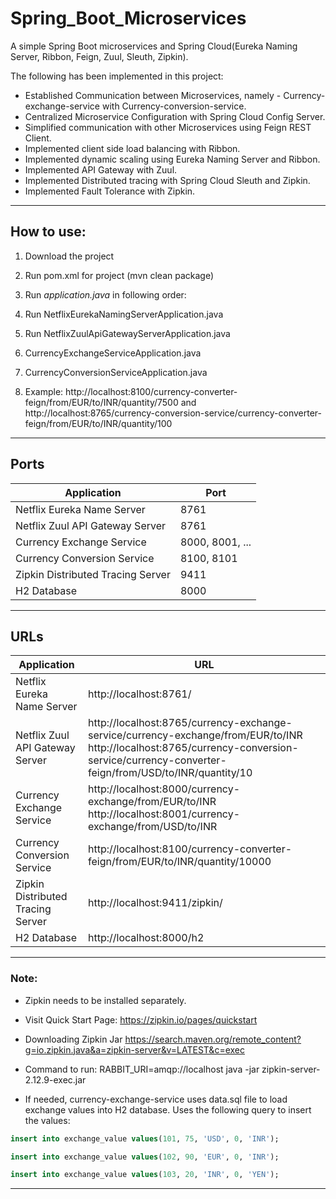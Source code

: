 # Spring_Boot_Microservices
A simple Spring Boot microservices and Spring Cloud(Eureka Naming Server, Ribbon, Feign, Zuul, Sleuth, Zipkin).

The following has been implemented in this project:

* Established Communication between Microservices, namely - Currency-exchange-service with Currency-conversion-service.
* Centralized Microservice Configuration with Spring Cloud Config Server.
* Simplified communication with other Microservices using Feign REST Client.
* Implemented client side load balancing with Ribbon.
* Implemented dynamic scaling using Eureka Naming Server and Ribbon.
* Implemented API Gateway with Zuul.
* Implemented Distributed tracing with Spring Cloud Sleuth and Zipkin.
* Implemented Fault Tolerance with Zipkin.

***

## How to use:
1. Download the project

2. Run pom.xml for project (mvn clean package)

3. Run *application.java* in following order:
  1. Run NetflixEurekaNamingServerApplication.java
  2. Run NetflixZuulApiGatewayServerApplication.java
  3. CurrencyExchangeServiceApplication.java
  4. CurrencyConversionServiceApplication.java
  
4. Example:
  http://localhost:8100/currency-converter-feign/from/EUR/to/INR/quantity/7500 and
  http://localhost:8765/currency-conversion-service/currency-converter-feign/from/EUR/to/INR/quantity/100

***

## Ports
| Application |Port|
|---|---|
| Netflix Eureka Name Server | 8761 |
| Netflix Zuul API Gateway Server | 8761 |
| Currency Exchange Service | 8000, 8001, ... |
| Currency Conversion Service | 8100, 8101 |
| Zipkin Distributed Tracing Server| 9411 |
| H2 Database | 8000 |

***

## URLs
| Application | URL |
|---|---|
| Netflix Eureka Name Server | http://localhost:8761/ |
| Netflix Zuul API Gateway Server | http://localhost:8765/currency-exchange-service/currency-exchange/from/EUR/to/INR http://localhost:8765/currency-conversion-service/currency-converter-feign/from/USD/to/INR/quantity/10 |
| Currency Exchange Service |	http://localhost:8000/currency-exchange/from/EUR/to/INR http://localhost:8001/currency-exchange/from/USD/to/INR |
| Currency Conversion Service | http://localhost:8100/currency-converter-feign/from/EUR/to/INR/quantity/10000 |
| Zipkin Distributed Tracing Server | 	http://localhost:9411/zipkin/ |
| H2 Database | http://localhost:8000/h2 |

***

### Note:
* Zipkin needs to be installed separately.

* Visit Quick Start Page:
  https://zipkin.io/pages/quickstart

* Downloading Zipkin Jar
  https://search.maven.org/remote_content?g=io.zipkin.java&a=zipkin-server&v=LATEST&c=exec

* Command to run:
  RABBIT_URI=amqp://localhost
  java -jar zipkin-server-2.12.9-exec.jar 

* If needed, currency-exchange-service uses data.sql file to load exchange values into H2 database.
Uses the following query to insert the values:
```sql
insert into exchange_value values(101, 75, 'USD', 0, 'INR');

insert into exchange_value values(102, 90, 'EUR', 0, 'INR');

insert into exchange_value values(103, 20, 'INR', 0, 'YEN');
```

---
  